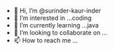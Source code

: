 - 👋 Hi, I’m @surinder-kaur-inder
- 👀 I’m interested in ...coding
- 🌱 I’m currently learning ...java
- 💞️ I’m looking to collaborate on ...
- 📫 How to reach me ...

<!---
surinder-kaur-inder/surinder-kaur-inder is a ✨ special ✨ repository because its `README.md` (this file) appears on your GitHub profile.
You can click the Preview link to take a look at your changes.
--->
